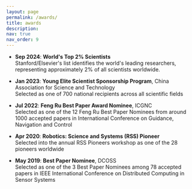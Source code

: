 ```yaml
---
layout: page
permalink: /awards/
title: awards
description: 
nav: true
nav_order: 9
---
```



- **Sep 2024**: **World's Top 2% Scientists**  
  Stanford/Elsevier's list identifies the world's leading researchers, representing approximately 2% of all scientists worldwide.

- **Jan 2023**: **Young Elite Scientist Sponsorship Program**, China Association for Science and Technology  
  Selected as one of 700 national recipients across all scientific fields

- **Jul 2022**: **Feng Ru Best Paper Award Nominee**, ICGNC  
  Selected as one of the 12 Feng Ru Best Paper Nominees from around 1000 accepted papers in International Conference on Guidance, Navigation and Control

- **Apr 2020**: **Robotics: Science and Systems (RSS) Pioneer**  
  Selected into the annual RSS Pioneers workshop as one of the 28 pioneers worldwide

- **May 2019**: **Best Paper Nominee**, DCOSS  
  Selected as one of the 3 Best Paper Nominees among 78 accepted papers in IEEE International Conference on Distributed Computing in Sensor Systems
